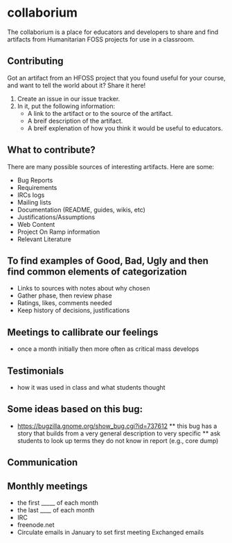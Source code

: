 collaborium
===========

The collaborium is a place for educators and developers to share and find artifacts from Humanitarian FOSS projects for use in a classroom.


Contributing
------------

Got an artifact from an HFOSS project that you found useful for your course, and want to tell the world about it? Share it here!

1. Create an issue in our issue tracker.
2. In it, put the following information:
    * A link to the artifact or to the source of the artifact.
    * A breif description of the artifact.
    * A breif explenation of how you think it would be useful to educators.


What to contribute?
-------------------

There are many possible sources of interesting artifacts. Here are some:

* Bug Reports
* Requirements
* IRCs logs
* Mailing lists
* Documentation (README, guides, wikis, etc)
* Justifications/Assumptions
* Web Content
* Project On Ramp information
* Relevant Literature

## To find examples of Good, Bad, Ugly and then find common elements of categorization
* Links to sources with notes about why chosen
* Gather phase, then review phase
* Ratings, likes, comments needed
* Keep history of decisions, justifications

## Meetings to callibrate our feelings
* once a month initially then more often as critical mass develops

## Testimonials
* how it was used in class and what students thought

## Some ideas based on this bug:
* https://bugzilla.gnome.org/show_bug.cgi?id=737612
** this bug has a story that builds from a very general description to very specific
** ask students to look up terms they do not know in report (e.g., core dump)


## Communication


## Monthly meetings
* the first _____ of each month
* the last ____ of each month
* IRC
* freenode.net
* Circulate emails in January to set first meeting
Exchanged emails
